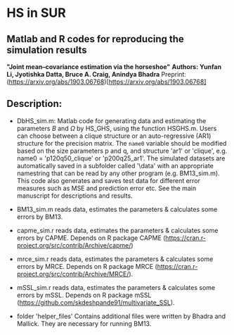 # HS in SUR

## Matlab and R codes for reproducing the simulation results 

**"Joint mean–covariance estimation via the horseshoe"**
**Authors: Yunfan Li, Jyotishka Datta, Bruce A. Craig, Anindya Bhadra**
Preprint: (https://arxiv.org/abs/1903.06768)[https://arxiv.org/abs/1903.06768]


## Description:

*  DbHS_sim.m: Matlab code for generating data and estimating the parameters $B$ and $\Omega$ by HS_GHS, using the function HSGHS.m. Users can choose between a clique structure or an auto-regressive (AR1) structure for the precision matrix. The `name0` variable should be modified based on the size parameters p and q, and structure 'ar1' or 'clique', e.g. name0 = 'p120q50_clique' or 'p200q25_ar1'. The simulated datasets are automatically saved in a subfolder called '\data\' with an appropriate namestring that can be read by any other program (e.g. BM13_sim.m). This code also generates and saves test data for different error measures such as MSE and prediction error etc. See the main manuscript for descriptions and results. 

* BM13_sim.m reads data, estimates the parameters & calculates some errors by BM13. 

* capme_sim.r reads data, estimates the parameters & calculates some errors by CAPME. Depends on R package CAPME (https://cran.r-project.org/src/contrib/Archive/capme/)

* mrce_sim.r reads data, estimates the parameters & calculates some errors by MRCE. Depends on R package MRCE (https://cran.r-project.org/src/contrib/Archive/MRCE/). 

* mSSL_sim.r reads data, estimates the parameters & calculates some errors by mSSL. Depends on R package mSSL (https://github.com/skdeshpande91/multivariate_SSL). 

* folder 'helper_files' Contains additional files were written by Bhadra and Mallick. They are necessary for running BM13.
